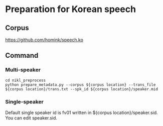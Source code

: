 # Preparation for Korean speech

## Corpus
https://github.com/homink/speech.ko

## Command

### Multi-speaker
```
cd nikl_preprocess
python prepare_metadata.py --corpus ${corpus location} --trans_file ${corpus location}/trans.txt --spk_id ${corpus location}/speaker.mid
```
### Single-speaker
Default single speaker id is fv01 written in ${corpus location}/speaker.sid. You can edit speaker.sid.
